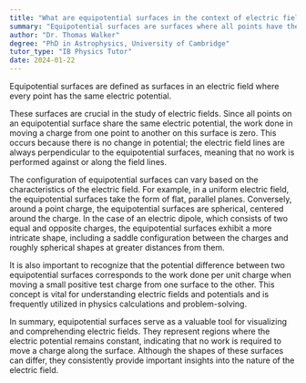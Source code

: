 ```yaml
---
title: "What are equipotential surfaces in the context of electric fields?"
summary: "Equipotential surfaces are surfaces where all points have the same electric potential in an electric field."
author: "Dr. Thomas Walker"
degree: "PhD in Astrophysics, University of Cambridge"
tutor_type: "IB Physics Tutor"
date: 2024-01-22
---
```


Equipotential surfaces are defined as surfaces in an electric field where every point has the same electric potential.

These surfaces are crucial in the study of electric fields. Since all points on an equipotential surface share the same electric potential, the work done in moving a charge from one point to another on this surface is zero. This occurs because there is no change in potential; the electric field lines are always perpendicular to the equipotential surfaces, meaning that no work is performed against or along the field lines.

The configuration of equipotential surfaces can vary based on the characteristics of the electric field. For example, in a uniform electric field, the equipotential surfaces take the form of flat, parallel planes. Conversely, around a point charge, the equipotential surfaces are spherical, centered around the charge. In the case of an electric dipole, which consists of two equal and opposite charges, the equipotential surfaces exhibit a more intricate shape, including a saddle configuration between the charges and roughly spherical shapes at greater distances from them.

It is also important to recognize that the potential difference between two equipotential surfaces corresponds to the work done per unit charge when moving a small positive test charge from one surface to the other. This concept is vital for understanding electric fields and potentials and is frequently utilized in physics calculations and problem-solving.

In summary, equipotential surfaces serve as a valuable tool for visualizing and comprehending electric fields. They represent regions where the electric potential remains constant, indicating that no work is required to move a charge along the surface. Although the shapes of these surfaces can differ, they consistently provide important insights into the nature of the electric field.
    